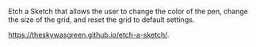 Etch a Sketch that allows the user to change the color of the pen, change the size of the grid, and reset the grid to default settings. 

https://theskywasgreen.github.io/etch-a-sketch/.

